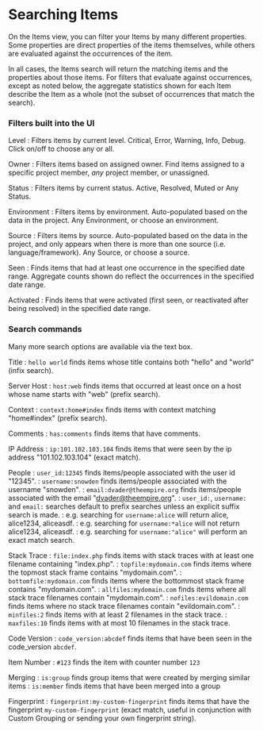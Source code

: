 # Searching Items

On the Items view, you can filter your Items by many different properties. Some properties are
direct properties of the items themselves, while others are evaluated against the occurrences of the
item.

In all cases, the Items search will return the matching items and the properties about those items.
For filters that evaluate against occurrences, except as noted below, the aggregate statistics shown
for each Item describe the Item as a whole (not the subset of occurrences that match the search).

### Filters built into the UI

Level
: Filters items by current level. Critical, Error, Warning, Info, Debug. Click on/off to choose
  any or all.
 
Owner
: Filters items based on assigned owner. Find items assigned to a specific project member, _any_ project member, or unassigned.

Status
: Filters items by current status. Active, Resolved, Muted or Any Status.

Environment
: Filters items by environment. Auto-populated based on the data in the project. Any Environment,
  or choose an environment.

Source
: Filters items by source. Auto-populated based on the data in the project, and only appears when
  there is more than one source (i.e. language/framework). Any Source, or choose a source.

Seen
: Finds items that had at least one occurrence in the specified date range. Aggregate counts shown
  do reflect the occurrences in the specified date range.

Activated
: Finds items that were activated (first seen, or reactivated after being resolved) in the specified
  date range.

### Search commands

Many more search options are available via the text box.

Title
:  `hello world` finds items whose title contains both "hello" and "world" (infix search).

Server Host
: `host:web` finds items that occurred at least once on a host whose name starts with "web"
  (prefix search).

Context
: `context:home#index` finds items with context matching "home#index" (prefix search).

Comments
: `has:comments` finds items that have comments.

IP Address
: `ip:101.102.103.104` finds items that were seen by the ip address "101.102.103.104" (exact match).

People
: `user_id:12345` finds items/people associated with the user id "12345".
: `username:snowden` finds items/people associated with the username "snowden".
: `email:dvader@theempire.org` finds items/people associated with the email "dvader@theempire.org".
: `user_id:`, `username:` and `email:` searches default to prefix searches unless an explicit suffix
  search is made.
: e.g. searching for `username:alice` will return alice, alice1234, aliceasdf.
: e.g. searching for `username:*alice` will not return alice1234, aliceasdf.
: e.g. searching for `username:"alice"` will perform an exact match search.

Stack Trace
: `file:index.php` finds items with stack traces with at least one filename containing "index.php".
: `topfile:mydomain.com` finds items where the topmost stack frame contains "mydomain.com".
: `bottomfile:mydomain.com` finds items where the bottommost stack frame contains "mydomain.com".
: `allfiles:mydomain.com` finds items where all stack trace filenames contain "mydomain.com".
: `nofiles:evildomain.com` finds items where no stack trace filenames contain "evildomain.com".
: `minfiles:2` finds items with at least 2 filenames in the stack trace.
: `maxfiles:10` finds items with at most 10 filenames in the stack trace.

Code Version
: `code_version:abcdef` finds items that have been seen in the code_version `abcdef`.

Item Number
: `#123` finds the item with counter number `123`

Merging
: `is:group` finds group items that were created by merging similar items
: `is:member` finds items that have been merged into a group

Fingerprint
: `fingerprint:my-custom-fingerprint` finds items that have the fingerprint `my-custom-fingerprint` (exact match, useful in conjunction with Custom Grouping or sending your own fingerprint string).
